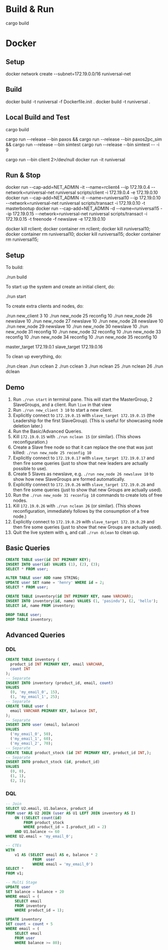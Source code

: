 # Build & Run

cargo build

# Docker

## Setup
docker network create --subnet=172.19.0.0/16 runiversal-net

## Build
docker build -t runiversal -f Dockerfile.init .
docker build -t runiversal .

## Local Build and Test
cargo build

cargo run --release --bin paxos &&
cargo run --release --bin paxos2pc_sim &&
cargo run --release --bin simtest
cargo run --release --bin simtest -- -i 9

cargo run --bin client 2>/dev/null
docker run -it runiversal

## Run & Stop
docker run --cap-add=NET_ADMIN -it --name=rclient4 --ip 172.19.0.4 --network=runiversal-net runiversal scripts/client -i 172.19.0.4 -e 172.19.0.10
docker run --cap-add=NET_ADMIN -it --name=runiversal10 --ip 172.19.0.10 --network=runiversal-net runiversal scripts/transact -i 172.19.0.10 -t masterbootup
docker run --cap-add=NET_ADMIN -d --name=runiversal15 --ip 172.19.0.15 --network=runiversal-net runiversal scripts/transact -i 172.19.0.15 -t freenode -f newslave -e 172.19.0.10

docker kill rclient; docker container rm rclient;
docker kill runiversal10; docker container rm runiversal10;
docker kill runiversal15; docker container rm runiversal15;

## Setup
To build:

./run build

To start up the system and create an initial client, do:

./run start

To create extra clients and nodes, do:

./run new_client 3 10
./run new_node 25 reconfig 10
./run new_node 26 newslave 10
./run new_node 27 newslave 10
./run new_node 28 newslave 10
./run new_node 29 newslave 10
./run new_node 30 newslave 10
./run new_node 31 reconfig 10
./run new_node 32 reconfig 10
./run new_node 33 reconfig 10
./run new_node 34 reconfig 10
./run new_node 35 reconfig 10

master_target 172.19.0.1
slave_target 172.19.0.16

To clean up everything, do:

./run clean
./run cclean 2
./run cclean 3
./run nclean 25
./run nclean 26
./run dclean

## Demo
1. Run `./run start` in terminal pane. This will start the MasterGroup, 2 SlaveGroups, and a client. Run `live` in that view
3. Run `./run new_client 3 10` to start a new client.
2. Explicitly connect to `172.19.0.15` with `slave_target 172.19.0.15` (the Leadership for the first SlaveGroup). (This is useful for showcasing node deletion later.)
4. Run the Basic/Advanced Queries.
5. Kill `172.19.0.15` with `./run nclean 15` (or similar). (This shows reconfiguration.)
6. Create a Slave free node so that it can replace the one that was just killed: `./run new_node 25 reconfig 10`
7. Explicitly connect to `172.19.0.17` with `slave_target 172.19.0.17` and then fire some queries (just to show that new leaders are actually possible to use).
8. Create 5 Slaves as newslave, e.g. `./run new_node 26 newslave 10` to show how new SlaveGroups are formed automatically.
9. Explicitly connect to `172.19.0.26` with `slave_target 172.19.0.26` and then fire some queries (just to show that new Groups are actually used).
10. Run the `./run new_node 31 reconfig 10` commands to create lots of free nodes.
11. Kill `172.19.0.26` with `./run nclean 26` (or similar). (This shows reconfiguration, immediately follows by the consumption of a free node.)
12. Explicitly connect to `172.19.0.29` with `slave_target 172.19.0.29` and then fire some queries (just to show that new Groups are actually used). 
13. Quit the live system with `q`, and call `./run dclean` to clean up.

## Basic Queries
```sql
CREATE TABLE user(id INT PRIMARY KEY);
INSERT INTO user(id) VALUES (1), (2), (3);
SELECT * FROM user;

ALTER TABLE user ADD name STRING;
UPDATE user SET name = 'henry' WHERE id = 2;
SELECT * FROM user;

CREATE TABLE inventory(id INT PRIMARY KEY, name VARCHAR);
INSERT INTO inventory(id, name) VALUES (1, 'pasindu'), (2, 'hello');
SELECT id, name FROM inventory;

DROP TABLE user;
DROP TABLE inventory;
```

## Advanced Queries

### DDL
```sql
CREATE TABLE inventory (
  product_id INT PRIMARY KEY, email VARCHAR, 
  count INT
);
-- Separate
INSERT INTO inventory (product_id, email, count) 
VALUES 
  (0, 'my_email_0', 15), 
  (1, 'my_email_1', 25);
-- Separate
CREATE TABLE user (
  email VARCHAR PRIMARY KEY, balance INT, 
);
-- Separate
INSERT INTO user (email, balance) 
VALUES 
  ('my_email_0', 50), 
  ('my_email_1', 60), 
  ('my_email_2', 70);
-- Separate
CREATE TABLE product_stock (id INT PRIMARY KEY, product_id INT,);
-- Separate
INSERT INTO product_stock (id, product_id) 
VALUES 
  (0, 0), 
  (1, 1), 
  (2, 1);
```
### DQL

```sql
-- Join
SELECT U2.email, U1.balance, product_id
FROM user AS U2 JOIN (user AS U1 LEFT JOIN inventory AS I)
    ON ((SELECT count(id) 
        FROM product_stock
        WHERE product_id = I.product_id) = 2)
    AND U1.balance <= 60
WHERE U2.email = 'my_email_0';

-- CTEs
WITH
    v1 AS (SELECT email AS e, balance * 2
            FROM  user
            WHERE email = 'my_email_0')
SELECT *
FROM v1;

-- Multi Stage
UPDATE user
SET balance = balance + 20
WHERE email = (
    SELECT email
    FROM inventory
    WHERE product_id = 1);

UPDATE inventory
SET count = count + 5
WHERE email = (
    SELECT email
    FROM user
    WHERE balance >= 80);
```